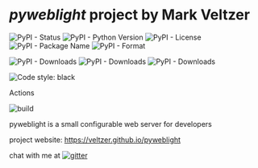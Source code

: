 
# *pyweblight* project by Mark Veltzer

![PyPI - Status](https://img.shields.io/pypi/status/pyweblight)
![PyPI - Python Version](https://img.shields.io/pypi/pyversions/pyweblight)
![PyPI - License](https://img.shields.io/pypi/l/pyweblight)
![PyPI - Package Name](https://img.shields.io/pypi/v/pyweblight)
![PyPI - Format](https://img.shields.io/pypi/format/pyweblight)

![PyPI - Downloads](https://img.shields.io/pypi/dd/pyweblight)
![PyPI - Downloads](https://img.shields.io/pypi/dw/pyweblight)
![PyPI - Downloads](https://img.shields.io/pypi/dm/pyweblight)

![Code style: black](https://img.shields.io/badge/code%20style-black-000000.svg)


Actions

![build](https://github.com/veltzer/pyweblight/workflows/build/badge.svg)

pyweblight is a small configurable web server for developers

project website: https://veltzer.github.io/pyweblight

chat with me at [![gitter](https://badges.gitter.im/Join%20Chat.svg)](https://gitter.im/veltzer/mark.veltzer)


